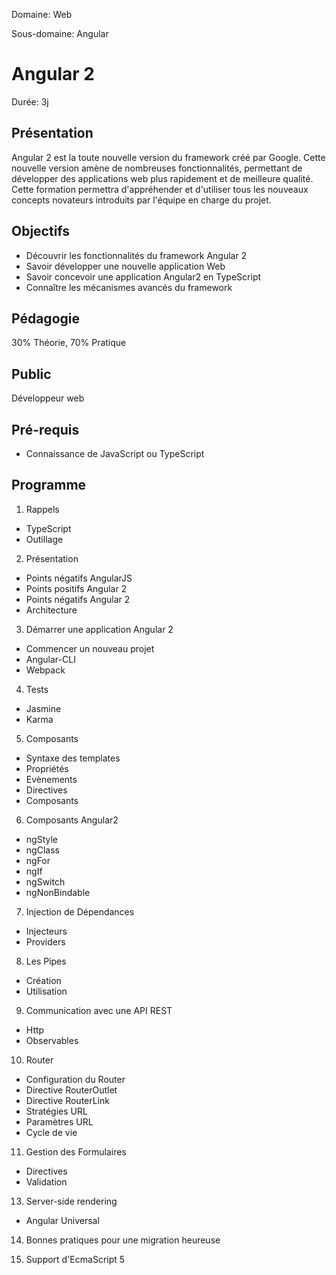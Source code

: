 Domaine: Web

Sous-domaine: Angular

# Angular 2

Durée: 3j

## Présentation

Angular 2 est la toute nouvelle version du framework créé par Google. Cette nouvelle version amène de nombreuses fonctionnalités, permettant de développer des applications web plus rapidement et de meilleure qualité. Cette formation permettra d'appréhender et d'utiliser tous les nouveaux concepts novateurs introduits par l'équipe en charge du projet.

## Objectifs

- Découvrir les fonctionnalités du framework Angular 2
- Savoir développer une nouvelle application Web
- Savoir concevoir une application Angular2 en TypeScript
- Connaître les mécanismes avancés du framework


## Pédagogie

30% Théorie, 70% Pratique

## Public

Développeur web

## Pré-requis

- Connaissance de JavaScript ou TypeScript

## Programme

1. Rappels
  - TypeScript
  - Outillage

2. Présentation
  - Points négatifs AngularJS
  - Points positifs Angular 2
  - Points négatifs Angular 2
  - Architecture

3. Démarrer une application Angular 2
  - Commencer un nouveau projet
  - Angular-CLI
  - Webpack

4. Tests
  - Jasmine
  - Karma

5. Composants
  - Syntaxe des templates
  - Propriétés
  - Evènements
  - Directives
  - Composants

6. Composants Angular2
  - ngStyle
  - ngClass
  - ngFor
  - ngIf
  - ngSwitch
  - ngNonBindable

7. Injection de Dépendances
  - Injecteurs
  - Providers

8. Les Pipes
  - Création
  - Utilisation

9. Communication avec une API REST
  - Http
  - Observables

10. Router
  - Configuration du Router
  - Directive RouterOutlet
  - Directive RouterLink
  - Stratégies URL
  - Paramètres URL
  - Cycle de vie

11. Gestion des Formulaires
  - Directives
  - Validation

13. Server-side rendering
  - Angular Universal

14. Bonnes pratiques pour une migration heureuse

15. Support d'EcmaScript 5
